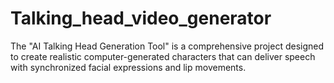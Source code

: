 # Talking_head_video_generator
The "AI Talking Head Generation Tool" is a comprehensive project designed to create realistic computer-generated characters that can deliver speech with synchronized facial expressions and lip movements.
